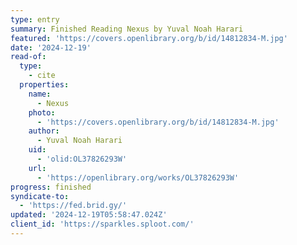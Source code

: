 ```yaml
---
type: entry
summary: Finished Reading Nexus by Yuval Noah Harari
featured: 'https://covers.openlibrary.org/b/id/14812834-M.jpg'
date: '2024-12-19'
read-of:
  type:
    - cite
  properties:
    name:
      - Nexus
    photo:
      - 'https://covers.openlibrary.org/b/id/14812834-M.jpg'
    author:
      - Yuval Noah Harari
    uid:
      - 'olid:OL37826293W'
    url:
      - 'https://openlibrary.org/works/OL37826293W'
progress: finished
syndicate-to:
  - 'https://fed.brid.gy/'
updated: '2024-12-19T05:58:47.024Z'
client_id: 'https://sparkles.sploot.com/'
---
```


